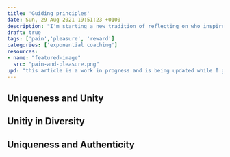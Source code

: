 ```yaml
---
title: 'Guiding principles'
date: Sun, 29 Aug 2021 19:51:23 +0100
description: "I'm starting a new tradition of reflecting on who inspired me in the past year and why."
draft: true
tags: ['pain','pleasure', 'reward']
categories: ['exponential coaching']
resources:
- name: "featured-image"
  src: "pain-and-pleasure.png"
upd: "this article is a work in progress and is being updated while I go through some experiences myself."
---
```


## Uniqueness and Unity

## Unitiy in Diversity

## Uniqueness and Authenticity
